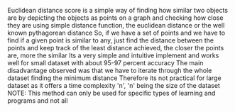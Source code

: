 Euclidean distance score is a simple way of finding how similar two objects are by depicting the objects as points on a graph and checking how close they are using simple distance function, the euclidean distance or the well known pythagorean distance
So, if we have a set of points and we have to find if a given point is similar to any, just find the distance between the points and keep track of the least distance achieved, the closer the points are, more the similar
Its a very simple and intuitive implement and works well for small dataset with about 95-97 percent accuracy
The main disadvantage observed was that  we have to iterate through the whole dataset finding the minimum distance
Therefore its not practical for large dataset as it offers a time complexity 'n', 'n' being the size of the dataset
NOTE: This method can only be used for specific types of learning and programs and not all
